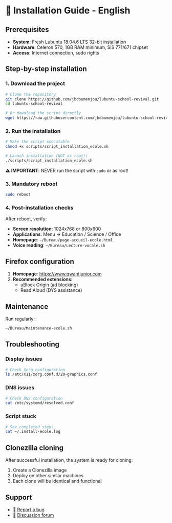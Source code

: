 # 📖 Installation Guide - English

## Prerequisites

- **System**: Fresh Lubuntu 18.04.6 LTS 32-bit installation
- **Hardware**: Celeron 570, 1GB RAM minimum, SiS 771/671 chipset
- **Access**: Internet connection, sudo rights

## Step-by-step installation

### 1. Download the project

```bash
# Clone the repository
git clone https://github.com/jbdoumenjou/lubuntu-school-revival.git
cd lubuntu-school-revival

# Or download the script directly
wget https://raw.githubusercontent.com/jbdoumenjou/lubuntu-school-revival/main/scripts/script_installation_ecole.sh
```

### 2. Run the installation

```bash
# Make the script executable
chmod +x scripts/script_installation_ecole.sh

# Launch installation (NOT as root!)
./scripts/script_installation_ecole.sh
```

⚠️ **IMPORTANT**: NEVER run the script with `sudo` or as root!

### 3. Mandatory reboot

```bash
sudo reboot
```

### 4. Post-installation checks

After reboot, verify:

- **Screen resolution**: 1024x768 or 800x600
- **Applications**: Menu → Education / Science / Office
- **Homepage**: `~/Bureau/page-accueil-ecole.html`
- **Voice reading**: `~/Bureau/Lecture-vocale.sh`

## Firefox configuration

1. **Homepage**: https://www.qwantjunior.com
2. **Recommended extensions**:
   - uBlock Origin (ad blocking)
   - Read Aloud (DYS assistance)

## Maintenance

Run regularly:
```bash
~/Bureau/Maintenance-ecole.sh
```

## Troubleshooting

### Display issues
```bash
# Check Xorg configuration
ls /etc/X11/xorg.conf.d/20-graphics.conf
```

### DNS issues
```bash
# Check DNS configuration
cat /etc/systemd/resolved.conf
```

### Script stuck
```bash
# See completed steps
cat ~/.install-ecole.log
```

## Clonezilla cloning

After successful installation, the system is ready for cloning:

1. Create a Clonezilla image
2. Deploy on other similar machines
3. Each clone will be identical and functional

## Support

- 🐛 [Report a bug](https://github.com/jbdoumenjou/lubuntu-school-revival/issues)
- 💬 [Discussion forum](https://github.com/jbdoumenjou/lubuntu-school-revival/discussions)